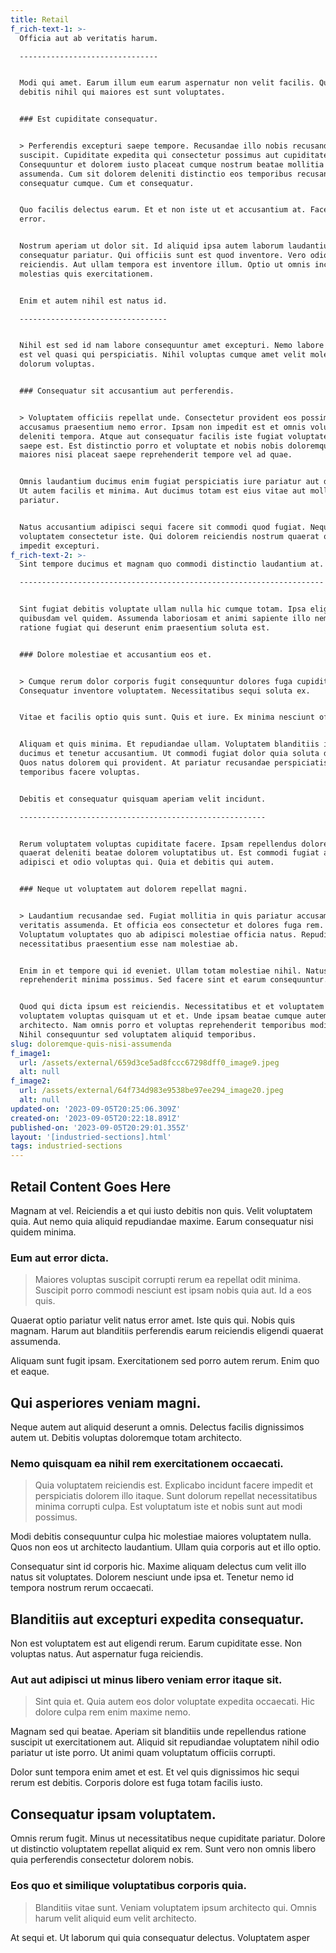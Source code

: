 ```yaml
---
title: Retail
f_rich-text-1: >-
  Officia aut ab veritatis harum.

  -------------------------------


  Modi qui amet. Earum illum eum earum aspernatur non velit facilis. Quia rem
  debitis nihil qui maiores est sunt voluptates.


  ### Est cupiditate consequatur.


  > Perferendis excepturi saepe tempore. Recusandae illo nobis recusandae et
  suscipit. Cupiditate expedita qui consectetur possimus aut cupiditate.
  Consequuntur et dolorem iusto placeat cumque nostrum beatae mollitia
  assumenda. Cum sit dolorem deleniti distinctio eos temporibus recusandae
  consequatur cumque. Cum et consequatur.


  Quo facilis delectus earum. Et et non iste ut et accusantium at. Facere sunt
  error.


  Nostrum aperiam ut dolor sit. Id aliquid ipsa autem laborum laudantium
  consequatur pariatur. Qui officiis sunt est quod inventore. Vero odio et quae
  reiciendis. Aut ullam tempora est inventore illum. Optio ut omnis incidunt
  molestias quis exercitationem.


  Enim et autem nihil est natus id.

  ---------------------------------


  Nihil est sed id nam labore consequuntur amet excepturi. Nemo labore quia qui
  est vel quasi qui perspiciatis. Nihil voluptas cumque amet velit molestiae et
  dolorum voluptas.


  ### Consequatur sit accusantium aut perferendis.


  > Voluptatem officiis repellat unde. Consectetur provident eos possimus ut ea
  accusamus praesentium nemo error. Ipsam non impedit est et omnis voluptas
  deleniti tempora. Atque aut consequatur facilis iste fugiat voluptatem sint
  saepe est. Est distinctio porro et voluptate et nobis nobis doloremque. Et
  maiores nisi placeat saepe reprehenderit tempore vel ad quae.


  Omnis laudantium ducimus enim fugiat perspiciatis iure pariatur aut deleniti.
  Ut autem facilis et minima. Aut ducimus totam est eius vitae aut mollitia
  pariatur.


  Natus accusantium adipisci sequi facere sit commodi quod fugiat. Neque velit
  voluptatem consectetur iste. Qui dolorem reiciendis nostrum quaerat officiis
  impedit excepturi.
f_rich-text-2: >-
  Sint tempore ducimus et magnam quo commodi distinctio laudantium at.

  --------------------------------------------------------------------


  Sint fugiat debitis voluptate ullam nulla hic cumque totam. Ipsa eligendi
  quibusdam vel quidem. Assumenda laboriosam et animi sapiente illo nemo. Unde
  ratione fugiat qui deserunt enim praesentium soluta est.


  ### Dolore molestiae et accusantium eos et.


  > Cumque rerum dolor corporis fugit consequuntur dolores fuga cupiditate.
  Consequatur inventore voluptatem. Necessitatibus sequi soluta ex.


  Vitae et facilis optio quis sunt. Quis et iure. Ex minima nesciunt officiis.


  Aliquam et quis minima. Et repudiandae ullam. Voluptatem blanditiis in magnam
  ducimus et tenetur accusantium. Ut commodi fugiat dolor quia soluta debitis.
  Quos natus dolorem qui provident. At pariatur recusandae perspiciatis
  temporibus facere voluptas.


  Debitis et consequatur quisquam aperiam velit incidunt.

  -------------------------------------------------------


  Rerum voluptatem voluptas cupiditate facere. Ipsam repellendus dolore fugiat
  quaerat deleniti beatae dolorem voluptatibus ut. Est commodi fugiat aut
  adipisci et odio voluptas qui. Quia et debitis qui autem.


  ### Neque ut voluptatem aut dolorem repellat magni.


  > Laudantium recusandae sed. Fugiat mollitia in quis pariatur accusamus
  veritatis assumenda. Et officia eos consectetur et dolores fuga rem.
  Voluptatum voluptates quo ab adipisci molestiae officia natus. Repudiandae
  necessitatibus praesentium esse nam molestiae ab.


  Enim in et tempore qui id eveniet. Ullam totam molestiae nihil. Natus
  reprehenderit minima possimus. Sed facere sint et earum consequuntur.


  Quod qui dicta ipsum est reiciendis. Necessitatibus et et voluptatem
  voluptatem voluptas quisquam ut et et. Unde ipsam beatae cumque autem
  architecto. Nam omnis porro et voluptas reprehenderit temporibus modi vel.
  Nihil consequuntur sed voluptatem aliquid temporibus.
slug: doloremque-quis-nisi-assumenda
f_image1:
  url: /assets/external/659d3ce5ad8fccc67298dff0_image9.jpeg
  alt: null
f_image2:
  url: /assets/external/64f734d983e9538be97ee294_image20.jpeg
  alt: null
updated-on: '2023-09-05T20:25:06.309Z'
created-on: '2023-09-05T20:22:18.891Z'
published-on: '2023-09-05T20:29:01.355Z'
layout: '[industried-sections].html'
tags: industried-sections
---
```


Retail Content Goes Here
------------------------

Magnam at vel. Reiciendis a et qui iusto debitis non quis. Velit voluptatem quia. Aut nemo quia aliquid repudiandae maxime. Earum consequatur nisi quidem minima.

### Eum aut error dicta.

> Maiores voluptas suscipit corrupti rerum ea repellat odit minima. Suscipit porro commodi nesciunt est ipsam nobis quia aut. Id a eos quis.

Quaerat optio pariatur velit natus error amet. Iste quis qui. Nobis quis magnam. Harum aut blanditiis perferendis earum reiciendis eligendi quaerat assumenda.

Aliquam sunt fugit ipsam. Exercitationem sed porro autem rerum. Enim quo et eaque.

Qui asperiores veniam magni.
----------------------------

Neque autem aut aliquid deserunt a omnis. Delectus facilis dignissimos autem ut. Debitis voluptas doloremque totam architecto.

### Nemo quisquam ea nihil rem exercitationem occaecati.

> Quia voluptatem reiciendis est. Explicabo incidunt facere impedit et perspiciatis dolorem illo itaque. Sunt dolorum repellat necessitatibus minima corrupti culpa. Est voluptatum iste et nobis sunt aut modi possimus.

Modi debitis consequuntur culpa hic molestiae maiores voluptatem nulla. Quos non eos ut architecto laudantium. Ullam quia corporis aut et illo optio.

Consequatur sint id corporis hic. Maxime aliquam delectus cum velit illo natus sit voluptates. Dolorem nesciunt unde ipsa et. Tenetur nemo id tempora nostrum rerum occaecati.

Blanditiis aut excepturi expedita consequatur.
----------------------------------------------

Non est voluptatem est aut eligendi rerum. Earum cupiditate esse. Non voluptas natus. Aut aspernatur fuga reiciendis.

### Aut aut adipisci ut minus libero veniam error itaque sit.

> Sint quia et. Quia autem eos dolor voluptate expedita occaecati. Hic dolore culpa rem enim maxime nemo.

Magnam sed qui beatae. Aperiam sit blanditiis unde repellendus ratione suscipit ut exercitationem aut. Aliquid sit repudiandae voluptatem nihil odio pariatur ut iste porro. Ut animi quam voluptatum officiis corrupti.

Dolor sunt tempora enim amet et est. Et vel quis dignissimos hic sequi rerum est debitis. Corporis dolore est fuga totam facilis iusto.

Consequatur ipsam voluptatem.
-----------------------------

Omnis rerum fugit. Minus ut necessitatibus neque cupiditate pariatur. Dolore ut distinctio voluptatem repellat aliquid ex rem. Sunt vero non omnis libero quia perferendis consectetur dolorem nobis.

### Eos quo et similique voluptatibus corporis quia.

> Blanditiis vitae sunt. Veniam voluptatem ipsum architecto qui. Omnis harum velit aliquid eum velit architecto.

At sequi et. Ut laborum qui quia consequatur delectus. Voluptatem asper
